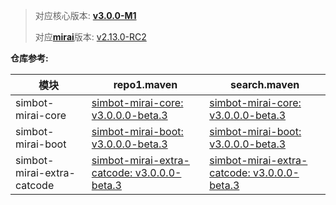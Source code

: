 > 对应核心版本: [**v3.0.0-M1**](https://github.com/ForteScarlet/simpler-robot/releases/tag/v3.0.0-M1)
>
> 对应[**mirai**](https://github.com/mamoe/mirai)版本: [v2.13.0-RC2](https://github.com/ForteScarlet/simpler-robot/releases/tag/2.13.0-RC2)

**仓库参考:**

| **模块** | **repo1.maven** | **search.maven** |
|---------|-----------------|------------------|
| simbot-mirai-core | [simbot-mirai-core: v3.0.0.0-beta.3](https://repo1.maven.org/maven2/love/forte/simbot/component/simbot-component-mirai-core/3.0.0.0-beta.3) | [simbot-mirai-core: v3.0.0.0-beta.3](https://search.maven.org/artifact/love.forte.simbot.component/simbot-component-mirai-core/3.0.0.0-beta.3/jar)  |
| simbot-mirai-boot | [simbot-mirai-boot: v3.0.0.0-beta.3](https://repo1.maven.org/maven2/love/forte/simbot/component/simbot-component-mirai-boot/3.0.0.0-beta.3) | [simbot-mirai-boot: v3.0.0.0-beta.3](https://search.maven.org/artifact/love.forte.simbot.component/simbot-component-mirai-boot/3.0.0.0-beta.3/jar)  |
| simbot-mirai-extra-catcode | [simbot-mirai-extra-catcode: v3.0.0.0-beta.3](https://repo1.maven.org/maven2/love/forte/simbot/component/simbot-component-mirai-extra-catcode/3.0.0.0-beta.3) | [simbot-mirai-extra-catcode: v3.0.0.0-beta.3](https://search.maven.org/artifact/love.forte.simbot.component/simbot-component-mirai-extra-catcode/3.0.0.0-beta.3/jar)  |
